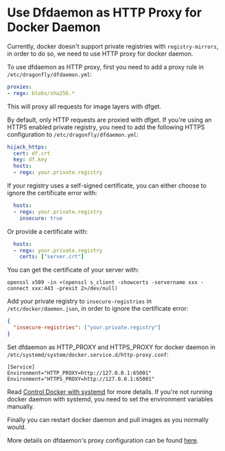 # Use Dfdaemon as HTTP Proxy for Docker Daemon

Currently, docker doesn't support private registries with `registry-mirrors`,
in order to do so, we need to use HTTP proxy for docker daemon.

To use dfdaemon as HTTP proxy, first you need to add a proxy rule in
`/etc/dragonfly/dfdaemon.yml`:

```yaml
proxies:
- regx: blobs/sha256.*
```

This will proxy all requests for image layers with dfget.

By default, only HTTP requests are proxied with dfget. If you're using an HTTPS
enabled private registry, you need to add the following HTTPS configuration to
`/etc/dragonfly/dfdaemon.yml`:

```yaml
hijack_https:
  cert: df.crt
  key: df.key
  hosts:
  - regx: your.private.registry
```

If your registry uses a self-signed certificate, you can either choose to
ignore the certificate error with:

```yaml
  hosts:
  - regx: your.private.registry
    insecure: true
```

Or provide a certificate with:

```yaml
  hosts:
  - regx: your.private.registry
    certs: ["server.crt"]
```

You can get the certificate of your server with:

```
openssl x509 -in <(openssl s_client -showcerts -servername xxx -connect xxx:443 -prexit 2>/dev/null)
```

Add your private registry to `insecure-registries` in
`/etc/docker/daemon.json`, in order to ignore the certificate error:

```json
{
  "insecure-registries": ["your.private.registry"]
}
```

Set dfdaemon as HTTP_PROXY and HTTPS_PROXY for docker daemon in
`/etc/systemd/system/docker.service.d/http-proxy.conf`:

```
[Service]
Environment="HTTP_PROXY=http://127.0.0.1:65001"
Environment="HTTPS_PROXY=http://127.0.0.1:65001"
```

Read [Control Docker with systemd](https://docs.docker.com/config/daemon/systemd/#httphttps-proxy) for more details. If you're not running docker daemon with systemd, you need to set the environment variables manually.

Finally you can restart docker daemon and pull images as you normally would.

More details on dfdaemon's proxy configuration can be found
[here](proxy.md).
